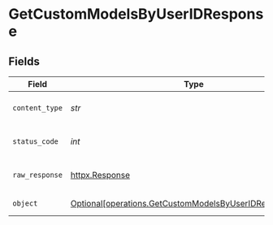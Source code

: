 # GetCustomModelsByUserIDResponse


## Fields

| Field                                                                                                                      | Type                                                                                                                       | Required                                                                                                                   | Description                                                                                                                |
| -------------------------------------------------------------------------------------------------------------------------- | -------------------------------------------------------------------------------------------------------------------------- | -------------------------------------------------------------------------------------------------------------------------- | -------------------------------------------------------------------------------------------------------------------------- |
| `content_type`                                                                                                             | *str*                                                                                                                      | :heavy_check_mark:                                                                                                         | HTTP response content type for this operation                                                                              |
| `status_code`                                                                                                              | *int*                                                                                                                      | :heavy_check_mark:                                                                                                         | HTTP response status code for this operation                                                                               |
| `raw_response`                                                                                                             | [httpx.Response](https://www.python-httpx.org/api/#response)                                                               | :heavy_check_mark:                                                                                                         | Raw HTTP response; suitable for custom response parsing                                                                    |
| `object`                                                                                                                   | [Optional[operations.GetCustomModelsByUserIDResponseBody]](../../models/operations/getcustommodelsbyuseridresponsebody.md) | :heavy_minus_sign:                                                                                                         | Responses for GET /models/user/{userId}                                                                                    |